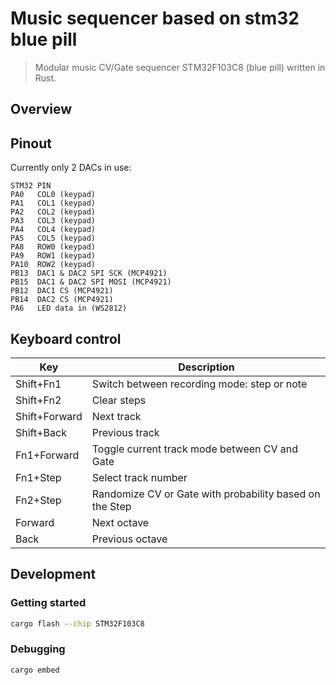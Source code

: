 Music sequencer based on stm32 blue pill
========================================

> Modular music CV/Gate sequencer STM32F103C8 (blue pill) written in Rust.

## Overview

## Pinout

Currently only 2 DACs in use:

```
STM32 PIN
PA0   COL0 (keypad)
PA1   COL1 (keypad)
PA2   COL2 (keypad)
PA3   COL3 (keypad)
PA4   COL4 (keypad)
PA5   COL5 (keypad)
PA8   ROW0 (keypad)
PA9   ROW1 (keypad)
PA10  ROW2 (keypad)
PB13  DAC1 & DAC2 SPI SCK (MCP4921)
PB15  DAC1 & DAC2 SPI MOSI (MCP4921)
PB12  DAC1 CS (MCP4921)
PB14  DAC2 CS (MCP4921)
PA6   LED data in (WS2812)
```

## Keyboard control

| Key           | Description
|---------------|--------------------------------------------------------------
| Shift+Fn1     | Switch between recording mode: step or note
| Shift+Fn2     | Clear steps
| Shift+Forward | Next track
| Shift+Back    | Previous track
| Fn1+Forward   | Toggle current track mode between CV and Gate
| Fn1+Step      | Select track number
| Fn2+Step      | Randomize CV or Gate with probability based on the Step
| Forward       | Next octave
| Back          | Previous octave

## Development

###  Getting started

```bash
cargo flash --chip STM32F103C8
```

### Debugging

```bash
cargo embed
```
